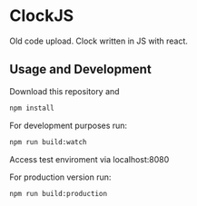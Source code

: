# ClockJS
Old code upload.
Clock written in JS with react.

## Usage and Development
Download this repository and

```bash
npm install
```

For development purposes run:

```bash
npm run build:watch
```

Access test enviroment via localhost:8080

For production version run:

```bash
npm run build:production
```
